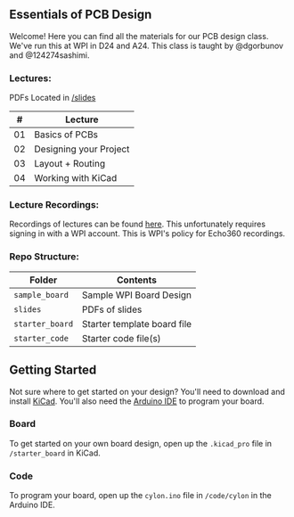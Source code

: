 ## Essentials of PCB Design
Welcome! Here you can find all the materials for our PCB design class. We've run this at WPI in D24 and A24. This class is taught by @dgorbunov and @124274sashimi.

### Lectures:
PDFs Located in [/slides](https://github.com/IEEE-WPI/pcb/tree/main/slides)

| #  | Lecture				  |
| -- |-------- 				  |
| 01 | Basics of PCBs		  |
| 02 | Designing your Project |
| 03 | Layout + Routing		  |
| 04 | Working with KiCad     | 

### Lecture Recordings:
Recordings of lectures can be found [here](https://echo360.org/collection/4c2d5caf-a301-4c32-a2dd-bdd8c8c0b9d9/public). This unfortunately requires signing in with a WPI account. This is WPI's policy for Echo360 recordings.

### Repo Structure:
| Folder      	  | Contents		            |
| --          	  |       -------- 			    |
| `sample_board`  | Sample WPI Board Design     |
| `slides`        | PDFs of slides	          	|
| `starter_board` | Starter template board file | 
| `starter_code`  | Starter code file(s)	    |

## Getting Started
Not sure where to get started on your design? You'll need to download and install [KiCad](https://www.kicad.org/download/). You'll also need the [Arduino IDE](https://www.arduino.cc/en/software) to program your board.

### Board
To get started on your own board design, open up the `.kicad_pro` file in `/starter_board` in KiCad.

### Code
To program your board, open up the `cylon.ino` file in `/code/cylon` in the Arduino IDE.